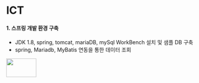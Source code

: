 # ICT
#### 1. 스프링 개발 환경 구축 
  - JDK 1.8, spring, tomcat, mariaDB, mySql WorkBench 설치 및 샘플 DB 구축
  - spring, Mariadb, MyBatis 연동을 통한 데이터 조회
  <img src="https://user-images.githubusercontent.com/75845861/129186039-3c41220a-6bb2-4bd9-abdd-efc0fbabc778.png" width="80" height="50"/>
    
    

